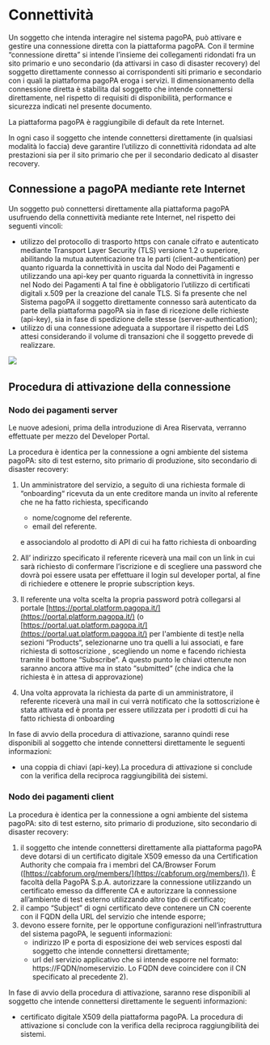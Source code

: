 # Connettività

Un soggetto che intenda interagire nel sistema pagoPA, può attivare e gestire una connessione diretta con la piattaforma pagoPA. Con il termine “connessione diretta” si intende l’insieme dei collegamenti ridondati fra un sito primario e uno secondario (da attivarsi in caso di disaster recovery) del soggetto direttamente connesso ai corrispondenti siti primario e secondario con i quali la piattaforma pagoPA eroga i servizi. Il dimensionamento della connessione diretta è stabilita dal soggetto che intende connettersi direttamente, nel rispetto di requisiti di disponibilità, performance e sicurezza indicati nel presente documento.&#x20;

La piattaforma pagoPA è raggiungibile di default da rete Internet.

In ogni caso il soggetto che intende connettersi direttamente (in qualsiasi modalità lo faccia) deve garantire l’utilizzo di connettività ridondata ad alte prestazioni sia per il sito primario che per il secondario dedicato al disaster recovery.&#x20;

## Connessione a pagoPA mediante rete Internet&#x20;

Un soggetto può connettersi direttamente alla piattaforma pagoPA usufruendo della connettività mediante rete Internet, nel rispetto dei seguenti vincoli:&#x20;

* utilizzo del protocollo di trasporto https con canale cifrato e autenticato mediante Transport Layer Security (TLS) versione 1.2 o superiore, abilitando la mutua autenticazione tra le parti (client-authentication) per quanto riguarda la connettività in uscita dal Nodo dei Pagamenti e utilizzando una api-key per quanto riguarda la connettività in ingresso nel Nodo dei Pagamenti A tal fine è obbligatorio l’utilizzo di certificati digitali x.509 per la creazione del canale TLS. Si fa presente che nel Sistema pagoPA il soggetto direttamente connesso sarà autenticato da parte della piattaforma pagoPA sia in fase di ricezione delle richieste (api-key), sia in fase di spedizione delle stesse (server-authentication);
* utilizzo di una connessione adeguata a supportare il rispetto dei LdS attesi considerando il volume di transazioni che il soggetto prevede di realizzare.



![](../.gitbook/assets/connettività.png)

## Procedura di attivazione della connessione

### Nodo dei pagamenti server

Le nuove adesioni, prima della introduzione di Area Riservata, verranno effettuate per mezzo del Developer Portal.

La procedura è identica per la connessione a ogni ambiente del sistema pagoPA: sito di test esterno, sito primario di produzione, sito secondario di disaster recovery:

1.  Un amministratore del servizio, a seguito di una richiesta formale di “onboarding“ ricevuta da un ente creditore manda un invito al referente che ne ha fatto richiesta, specificando

    * nome/cognome del referente.
    * email del referente.

    e associandolo al prodotto di API di cui ha fatto richiesta di onboarding
2. All’ indirizzo specificato il referente riceverà una mail con un link in cui sarà richiesto di confermare l’iscrizione e di scegliere una password che dovrà poi essere usata per effettuare il login sul developer portal, al fine di richiedere e ottenere le proprie subscription keys.
3. Il referente una volta scelta la propria password potrà collegarsi al portale [https://portal.platform.pagopa.it/](https://portal.platform.pagopa.it/) (o [https://portal.uat.platform.pagopa.it/](https://portal.uat.platform.pagopa.it/) per l'ambiente di test)e nella sezioni “Products“, selezionarne uno tra quelli a lui associati, e fare richiesta di sottoscrizione , scegliendo un nome e facendo richiesta tramite il bottone “Subscribe“.  A questo punto le chiavi ottenute  non saranno ancora attive ma  in stato “submitted“ (che indica che la richiesta è in attesa di approvazione)
4. Una volta approvata la richiesta da parte di un amministratore, il referente riceverà una mail in cui verrà notificato che  la sottoscrizione è stata attivata ed è pronta per essere utilizzata per i prodotti di cui ha fatto richiesta di onboarding

In fase di avvio della procedura di attivazione, saranno quindi rese disponibili al soggetto che intende connettersi direttamente le seguenti informazioni:  &#x20;

* una coppia di chiavi (api-key).La procedura di attivazione si conclude con la verifica della reciproca raggiungibilità dei sistemi.

### Nodo dei pagamenti client

La procedura è identica per la connessione a ogni ambiente del sistema pagoPA: sito di test esterno, sito primario di produzione, sito secondario di disaster recovery:

1. il soggetto che intende connettersi direttamente alla piattaforma pagoPA deve dotarsi di un certificato digitale X509 emesso da una Certification Authority che compaia fra i membri del CA/Browser Forum ([https://cabforum.org/members/](https://cabforum.org/members/)). È facoltà della PagoPA S.p.A. autorizzare la connessione utilizzando un certificato emesso da differente CA e autorizzare la connessione all’ambiente di test esterno utilizzando altro tipo di certificato;
2. il campo “Subject” di ogni certificato deve contenere un CN coerente con il FQDN della URL del servizio che intende esporre;
3. devono essere fornite, per le opportune configurazioni nell’infrastruttura del sistema pagoPA, le seguenti informazioni:&#x20;
   * indirizzo IP e porta di esposizione dei web services esposti dal soggetto che intende connettersi direttamente;&#x20;
   * url del servizio applicativo che si intende esporre nel formato: https://FQDN/nomeservizio. Lo FQDN deve coincidere con il CN specificato al precedente 2).&#x20;

In fase di avvio della procedura di attivazione, saranno rese disponibili al soggetto che intende connettersi direttamente le seguenti informazioni:  &#x20;

* certificato digitale X509 della piattaforma pagoPA. La procedura di attivazione si conclude con la verifica della reciproca raggiungibilità dei sistemi.
